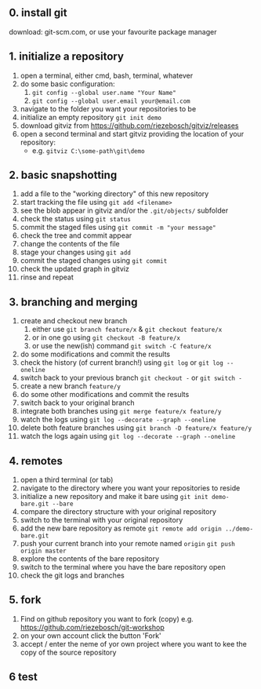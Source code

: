 ## 0. install git

download: git-scm.com, or use your favourite package manager

## 1. initialize a repository

1. open a terminal, either cmd, bash, terminal, whatever
1. do some basic configuration:
    1. `git config --global user.name "Your Name"`
    1. `git config --global user.email your@email.com`
1. navigate to the folder you want your repositories to be
1. initialize an empty repository `git init demo`
1. download gitviz from https://github.com/riezebosch/gitviz/releases
1. open a second terminal and start gitviz providing the location of your repository:
    * e.g. `gitviz C:\some-path\git\demo`

## 2. basic snapshotting

1. add a file to the "working directory" of this new repository
1. start tracking the file using `git add <filename>`
1. see the blob appear in gitviz and/or the `.git/objects/` subfolder
1. check the status using `git status`
1. commit the staged files using `git commit -m "your message"`
1. check the tree and commit appear
1. change the contents of the file
1. stage your changes using `git add`
1. commit the staged changes using `git commit`
1. check the updated graph in gitviz
1. rinse and repeat

## 3. branching and merging

1. create and checkout new branch
    1. either use `git branch feature/x` & `git checkout feature/x`
    1. or in one go using `git checkout -B feature/x`
    1. or use the new(ish) command `git switch -C feature/x`
1. do some modifications and commit the results
1. check the history (of current branch!) using `git log` or `git log --oneline`
1. switch back to your previous branch `git checkout -` or `git switch -`
1. create a new branch `feature/y`
1. do some other modifications and commit the results
1. switch back to your original branch
1. integrate both branches using `git merge feature/x feature/y`
1. watch the logs using `git log --decorate --graph --oneline`
1. delete both feature branches using `git branch -D feature/x feature/y`
1. watch the logs again using `git log --decorate --graph --oneline`

## 4. remotes

1. open a third terminal (or tab)
1. navigate to the directory where you want your repositories to reside
1. initialize a new repository and make it bare using `git init demo-bare.git --bare`
1. compare the directory structure with your original repository
1. switch to the terminal with your original repository
1. add the new bare repository as remote `git remote add origin ../demo-bare.git`
1. push your current branch into your remote named `origin` `git push origin master`
1. explore the contents of the bare repository
1. switch to the terminal where you have the bare repository open
1. check the git logs and branches

## 5. fork 

1. Find on github repository you want to fork (copy) e.g. https://github.com/riezebosch/git-workshop
1. on your own account click the button 'Fork'
1. accept / enter the neme of yor own project where you want to kee the copy of the source repository

## 6 test
